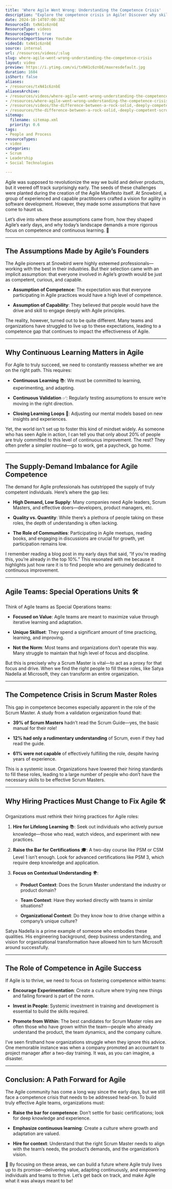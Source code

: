 ```yaml
---
title: 'Where Agile Went Wrong: Understanding the Competence Crisis'
description: "Explore the competence crisis in Agile! Discover why skilled Scrum Masters matter and how to bridge the gap for real-world success. \U0001F331\U0001F680 #AgileLeadership"
date: 2024-10-14T07:00:38Z
ResourceId: txN41c6znbE
ResourceType: videos
ResourceImport: true
ResourceImportSource: Youtube
videoId: txN41c6znbE
source: internal
url: /resources/videos/:slug
slug: where-agile-went-wrong-understanding-the-competence-crisis
layout: video
preview: https://i.ytimg.com/vi/txN41c6znbE/maxresdefault.jpg
duration: 1604
isShort: false
aliases:
- /resources/txN41c6znbE
aliasesArchive:
- /resources/videos/where-agile-went-wrong-understanding-the-competence-crisis
- /resources/where-agile-went-wrong-understanding-the-competence-crisis
- /resources/videos/the-difference-between-a-rock-solid,-deeply-competent-scrum-master-and-a-jira-jockey
- /resources/the-difference-between-a-rock-solid,-deeply-competent-scrum-master-and-a-jira-jockey
sitemap:
  filename: sitemap.xml
  priority: 0.6
tags:
- People and Process
resourceTypes:
- video
categories:
- Scrum
- Leadership
- Social Technologies

---
```

Agile was supposed to revolutionize the way we build and deliver products, but it veered off track surprisingly early. The seeds of these challenges were planted during the creation of the Agile Manifesto itself. At Snowbird, a group of experienced and capable practitioners crafted a vision for agility in software development. However, they made some assumptions that have come to haunt us.

Let’s dive into where these assumptions came from, how they shaped Agile’s early days, and why today’s landscape demands a more rigorous focus on competence and continuous learning. 🌱

* * *

## **The Assumptions Made by Agile’s Founders**

The Agile pioneers at Snowbird were highly esteemed professionals—working with the best in their industries. But their selection came with an implicit assumption: that everyone involved in Agile’s growth would be just as competent, curious, and capable.

- **Assumption of Competence**: The expectation was that everyone participating in Agile practices would have a high level of competence.

- **Assumption of Capability**: They believed that people would have the drive and skill to engage deeply with Agile principles.

The reality, however, turned out to be quite different. Many teams and organizations have struggled to live up to these expectations, leading to a competence gap that continues to impact the effectiveness of Agile.

* * *

## **Why Continuous Learning Matters in Agile**

For Agile to truly succeed, we need to constantly reassess whether we are on the right path. This requires:

- **Continuous Learning** 📚: We must be committed to learning, experimenting, and adapting.

- **Continuous Validation** ✅: Regularly testing assumptions to ensure we’re moving in the right direction.

- **Closing Learning Loops** 🔄: Adjusting our mental models based on new insights and experiences.

Yet, the world isn't set up to foster this kind of mindset widely. As someone who has seen Agile in action, I can tell you that only about 20% of people are truly committed to this level of continuous improvement. The rest? They often prefer a simpler routine—go to work, get a paycheck, go home.

* * *

## **The Supply-Demand Imbalance for Agile Competence**

The demand for Agile professionals has outstripped the supply of truly competent individuals. Here’s where the gap lies:

- **High Demand, Low Supply**: Many companies need Agile leaders, Scrum Masters, and effective doers—developers, product managers, etc.

- **Quality vs. Quantity**: While there’s a plethora of people taking on these roles, the depth of understanding is often lacking.

- **The Role of Communities**: Participating in Agile meetups, reading books, and engaging in discussions are crucial for growth, yet participation remains low.

I remember reading a blog post in my early days that said, “If you're reading this, you’re already in the top 10%.” This resonated with me because it highlights just how rare it is to find people who are genuinely dedicated to continuous improvement.

* * *

## **Agile Teams: Special Operations Units** **🛠️**

Think of Agile teams as Special Operations teams:

- **Focused on Value**: Agile teams are meant to maximize value through iterative learning and adaptation.

- **Unique Skillset**: They spend a significant amount of time practicing, learning, and improving.

- **Not the Norm**: Most teams and organizations don’t operate this way. Many struggle to maintain that high level of focus and discipline.

But this is precisely why a Scrum Master is vital—to act as a proxy for that focus and drive. When we find the right people to fill these roles, like Satya Nadella at Microsoft, they can transform an entire organization.

* * *

## **The Competence Crisis in Scrum Master Roles**

This gap in competence becomes especially apparent in the role of the Scrum Master. A study from a validation organization found that:

- **39% of Scrum Masters** hadn’t read the Scrum Guide—yes, the basic manual for their role!

- **12% had only a rudimentary understanding** of Scrum, even if they had read the guide.

- **61% were not capable** of effectively fulfilling the role, despite having years of experience.

This is a systemic issue. Organizations have lowered their hiring standards to fill these roles, leading to a large number of people who don’t have the necessary skills to be effective Scrum Masters.

* * *

## **Why Hiring Practices Must Change to Fix Agile** **🛠️**

Organizations must rethink their hiring practices for Agile roles:

1. **Hire for Lifelong Learning** 📚: Seek out individuals who actively pursue knowledge—those who read, watch videos, and experiment with new practices.

3. **Raise the Bar for Certifications** 🎓: A two-day course like PSM or CSM Level 1 isn’t enough. Look for advanced certifications like PSM 3, which require deep knowledge and application.

5. **Focus on Contextual Understanding** 🌍:
    - **Product Context**: Does the Scrum Master understand the industry or product domain?
    
    - **Team Context**: Have they worked directly with teams in similar situations?
    
    - **Organizational Context**: Do they know how to drive change within a company’s unique culture?

Satya Nadella is a prime example of someone who embodies these qualities. His engineering background, deep business understanding, and vision for organizational transformation have allowed him to turn Microsoft around successfully.

* * *

## **The Role of Competence in Agile Success**

If Agile is to thrive, we need to focus on fostering competence within teams:

- **Encourage Experimentation**: Create a culture where trying new things and failing forward is part of the norm.

- **Invest in People**: Systemic investment in training and development is essential to build the skills required.

- **Promote from Within**: The best candidates for Scrum Master roles are often those who have grown within the team—people who already understand the product, the team dynamics, and the company culture.

I’ve seen firsthand how organizations struggle when they ignore this advice. One memorable instance was when a company promoted an accountant to project manager after a two-day training. It was, as you can imagine, a disaster.

* * *

## **Conclusion: A Path Forward for Agile**

The Agile community has come a long way since the early days, but we still face a competence crisis that needs to be addressed head-on. To build truly effective Agile teams, organizations must:

- **Raise the bar for competence**: Don’t settle for basic certifications; look for deep knowledge and experience.

- **Emphasize continuous learning**: Create a culture where growth and adaptation are valued.

- **Hire for context**: Understand that the right Scrum Master needs to align with the team’s needs, the product’s demands, and the organization’s vision.

🚀 By focusing on these areas, we can build a future where Agile truly lives up to its promise—delivering value, adapting continuously, and empowering individuals and teams to thrive. Let’s get back on track, and make Agile what it was always meant to be!
